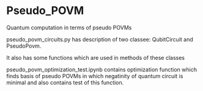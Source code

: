 # Pseudo_POVM
Quantum computation in terms of pseudo POVMs

pseudo_povm_circuits.py has description of two classee: QubitCircuit and PseudoPovm.

It also has some functions which are used in methods of these classes

pseudo_povm_optimization_test.ipynb contains optimization function which finds basis
of pseudo POVMs in which negatinity of quantum circuit is minimal and also contains test of this function.

